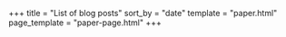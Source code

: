 +++
title = "List of blog posts"
sort_by = "date"
template = "paper.html"
page_template = "paper-page.html"
+++